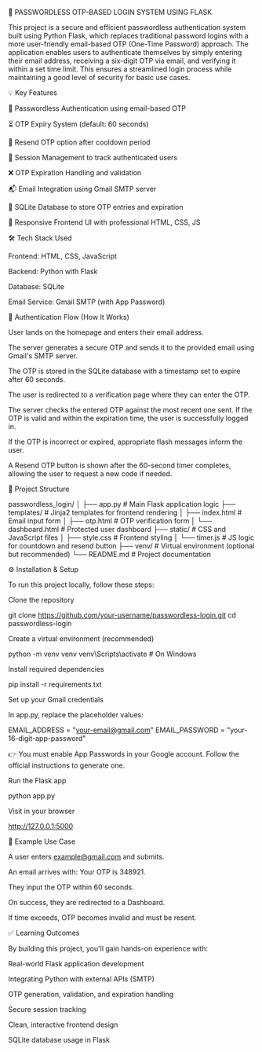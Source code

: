 🔐 PASSWORDLESS OTP-BASED LOGIN SYSTEM USING FLASK

This project is a secure and efficient passwordless authentication system built using Python Flask, which replaces traditional password logins with a more user-friendly email-based OTP (One-Time Password) approach. The application enables users to authenticate themselves by simply entering their email address, receiving a six-digit OTP via email, and verifying it within a set time limit. This ensures a streamlined login process while maintaining a good level of security for basic use cases.


💡 Key Features

🔑 Passwordless Authentication using email-based OTP

⏳ OTP Expiry System (default: 60 seconds)

🔄 Resend OTP option after cooldown period

🧠 Session Management to track authenticated users

❌ OTP Expiration Handling and validation

📬 Email Integration using Gmail SMTP server

🧱 SQLite Database to store OTP entries and expiration

🎨 Responsive Frontend UI with professional HTML, CSS, JS


🛠️ Tech Stack Used

Frontend: HTML, CSS, JavaScript

Backend: Python with Flask

Database: SQLite

Email Service: Gmail SMTP (with App Password)


🔄 Authentication Flow (How It Works)

User lands on the homepage and enters their email address.

The server generates a secure OTP and sends it to the provided email using Gmail's SMTP server.

The OTP is stored in the SQLite database with a timestamp set to expire after 60 seconds.

The user is redirected to a verification page where they can enter the OTP.

The server checks the entered OTP against the most recent one sent. If the OTP is valid and within the expiration time, the user is successfully logged in.

If the OTP is incorrect or expired, appropriate flash messages inform the user.

A Resend OTP button is shown after the 60-second timer completes, allowing the user to request a new code if needed.


📁 Project Structure

passwordless_login/
│
├── app.py                  # Main Flask application logic
├── templates/              # Jinja2 templates for frontend rendering
│   ├── index.html          # Email input form
│   ├── otp.html            # OTP verification form
│   └── dashboard.html      # Protected user dashboard
├── static/                 # CSS and JavaScript files
│   ├── style.css           # Frontend styling
│   └── timer.js            # JS logic for countdown and resend button
├── venv/                   # Virtual environment (optional but recommended)
└── README.md               # Project documentation


⚙️ Installation & Setup

To run this project locally, follow these steps:

Clone the repository

git clone https://github.com/your-username/passwordless-login.git
cd passwordless-login

Create a virtual environment (recommended)

python -m venv venv
venv\Scripts\activate    # On Windows

Install required dependencies

pip install -r requirements.txt

Set up your Gmail credentials

In app.py, replace the placeholder values:

EMAIL_ADDRESS = "your-email@gmail.com"
EMAIL_PASSWORD = "your-16-digit-app-password"

👉 You must enable App Passwords in your Google account. Follow the official instructions to generate one.

Run the Flask app

python app.py

Visit in your browser

http://127.0.0.1:5000


📸 Example Use Case

A user enters example@gmail.com and submits.

An email arrives with: Your OTP is 348921.

They input the OTP within 60 seconds.

On success, they are redirected to a Dashboard.

If time exceeds, OTP becomes invalid and must be resent.


✅ Learning Outcomes

By building this project, you'll gain hands-on experience with:

Real-world Flask application development

Integrating Python with external APIs (SMTP)

OTP generation, validation, and expiration handling

Secure session tracking

Clean, interactive frontend design

SQLite database usage in Flask


